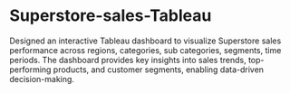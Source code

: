 # Superstore-sales-Tableau
Designed an interactive Tableau dashboard to visualize Superstore sales performance across regions, categories, sub categories, segments, time periods. The dashboard provides key insights into sales trends, top-performing products, and customer segments, enabling data-driven decision-making.

